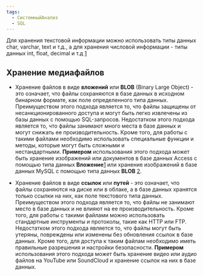 ```yaml
---
tags:
  - СистемныйАнализ
  - SQL
---
```

Для хранения текстовой информации можно использовать типы данных char, varchar, text и т.д., а для хранения числовой информации - типы данных int, float, decimal и т.д [1](https://practicum.yandex.ru/blog/tipy-dannyh-sql/)

## Хранение медиафайлов

- Хранение файлов в виде **вложений** или **BLOB** (Binary Large Object) - это означает, что файлы сохраняются в базе данных в исходном бинарном формате, как поле определенного типа данных. Преимуществом этого подхода является то, что файлы защищены от несанкционированного доступа и могут быть легко извлечены из базы данных с помощью SQL-запросов. Недостатком этого подхода является то, что файлы занимают много места в базе данных и могут снижать ее производительность. Кроме того, для работы с такими файлами необходимо использовать специальные функции и методы, которые могут быть сложными и нестандартными. **Примером** использования этого подхода может быть хранение изображений или документов в базе данных Access с помощью типа данных **Вложение**[1](https://support.microsoft.com/ru-ru/office/%D0%B2%D0%BB%D0%BE%D0%B6%D0%B5%D0%BD%D0%B8%D0%B5-%D1%84%D0%B0%D0%B9%D0%BB%D0%BE%D0%B2-%D0%B8-%D0%B8%D0%B7%D0%BE%D0%B1%D1%80%D0%B0%D0%B6%D0%B5%D0%BD%D0%B8%D0%B9-%D0%B2-%D0%B7%D0%B0%D0%BF%D0%B8%D1%81%D0%B8-%D0%B1%D0%B0%D0%B7%D1%8B-%D0%B4%D0%B0%D0%BD%D0%BD%D1%8B%D1%85-d40a09ad-a753-4a14-9161-7f15baad6dbd) или хранение изображений в базе данных MySQL с помощью типа данных **BLOB** [2](https://www.digitalocean.com/community/tutorials/how-to-use-the-mysql-blob-data-type-to-store-images-with-php-on-ubuntu-18-04-ru).
    
- Хранение файлов в виде **ссылок** или **путей** - это означает, что файлы сохраняются на диске или в облаке, а в базе данных хранятся только ссылки на них, как поле текстового типа данных. Преимуществом этого подхода является то, что файлы не занимают место в базе данных и не влияют на ее производительность. Кроме того, для работы с такими файлами можно использовать стандартные инструменты и протоколы, такие как HTTP или FTP. Недостатком этого подхода является то, что файлы могут быть утеряны, повреждены или изменены без обновления ссылок в базе данных. Кроме того, для доступа к таким файлам необходимо иметь правильные разрешения и настройки безопасности. **Примером** использования этого подхода может быть хранение видео или аудио файлов на YouTube или SoundCloud и хранение ссылок на них в базе данных.